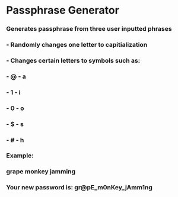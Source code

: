 # Passphrase Generator
### Generates passphrase from three user inputted phrases
### - Randomly changes one letter to capitialization
### - Changes certain letters to symbols such as:
###     - @ - a
###     - 1 - i
###     - 0 - o
###     - $ - s
###     - # - h
### Example: 
### grape monkey jamming
### Your new password is: gr@pE_m0nKey_jAmm1ng
